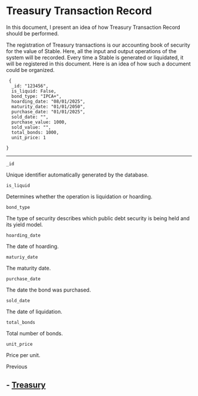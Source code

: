 # Treasury Transaction Record

In this document, I present an idea of how Treasury Transaction Record should be performed.

The registration of Treasury transactions is our accounting book of security for the value of Stable. Here, all the input and output operations of the system will be recorded. Every time a Stable is generated or liquidated, it will be registered in this document. Here is an idea of how such a document could be organized.

     {
      _id: "123456",
      is_liquid: False,
      bond_type: "IPCA+",
      hoarding_date: "08/01/2025",
      maturity_date: "01/01/2050",
      purchase_date: "01/01/2025",
      sold_date: "",
      purchase_value: 1000,
      sold_value: "",
      total_bonds: 1000,
      unit_price: 1

    } 
__________________

    _id

Unique identifier automatically generated by the database.

    is_liquid
   
Determines whether the operation is liquidation or hoarding.

    bond_type
The type of security describes which public debt security is being held and its yield model.

    hoarding_date

The date of hoarding.

    maturiy_date
   
The maturity date.

    purchase_date

The date the bond was purchased.

    sold_date

The date of liquidation.

    total_bonds

Total number of bonds.

    unit_price
    
Price per unit.


Previous 

## - [Treasury](./estruturas/treasury.md)
